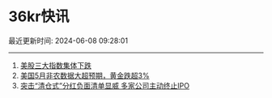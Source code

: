 # 36kr快讯

最近更新时间: 2024-06-08 09:28:01

--- 
1. [美股三大指数集体下跌](https://www.36kr.com/newsflashes/2810449853172227) 
2. [美国5月非农数据大超预期，黄金跌超3%](https://www.36kr.com/newsflashes/2810460886944264) 
3. [突击“清仓式”分红负面清单显威 多家公司主动终止IPO](https://www.36kr.com/newsflashes/2810477159254279) 
